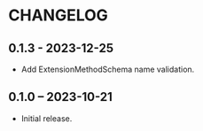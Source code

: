 # CHANGELOG

## 0.1.3 - 2023-12-25

- Add ExtensionMethodSchema name validation.

## 0.1.0 – 2023-10-21

- Initial release.
